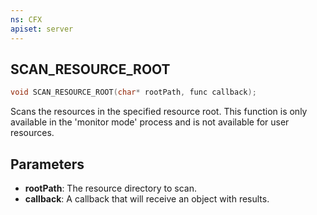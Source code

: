 ```yaml
---
ns: CFX
apiset: server
---
```

## SCAN_RESOURCE_ROOT

```c
void SCAN_RESOURCE_ROOT(char* rootPath, func callback);
```

Scans the resources in the specified resource root. This function is only available in the 'monitor mode' process and is
not available for user resources.

## Parameters
* **rootPath**: The resource directory to scan.
* **callback**: A callback that will receive an object with results.
